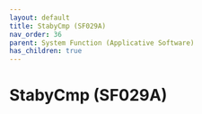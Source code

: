 ```yaml
---
layout: default
title: StabyCmp (SF029A)
nav_order: 36
parent: System Function (Applicative Software)
has_children: true
---
```

# StabyCmp (SF029A)
